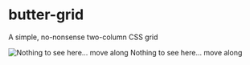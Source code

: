 butter-grid
===========

A simple, no-nonsense two-column CSS grid

![Nothing to see here... move along](http://img.pandawhale.com/102654-black-kid-speechless-gif-Imgur-R4s3.gif)
Nothing to see here... move along

